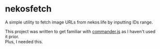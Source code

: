 # nekosfetch

A simple utility to fetch image URLs from nekos.life by inputting IDs range.

This project was written to get familiar with [commander.js](https://github.com/tj/commander.js) as I haven't used it prior.  
Plus, I needed this.
